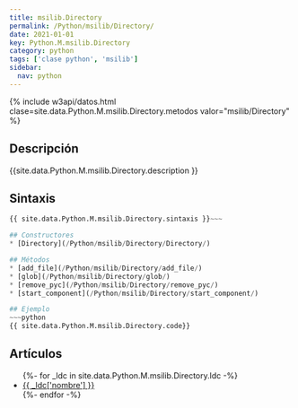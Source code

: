 ```yaml
---
title: msilib.Directory
permalink: /Python/msilib/Directory/
date: 2021-01-01
key: Python.M.msilib.Directory
category: python
tags: ['clase python', 'msilib']
sidebar: 
  nav: python
---
```


{% include w3api/datos.html clase=site.data.Python.M.msilib.Directory.metodos valor="msilib/Directory" %}

## Descripción
{{site.data.Python.M.msilib.Directory.description }}

## Sintaxis
~~~python
{{ site.data.Python.M.msilib.Directory.sintaxis }}~~~

## Constructores
* [Directory](/Python/msilib/Directory/Directory/)

## Métodos
* [add_file](/Python/msilib/Directory/add_file/)
* [glob](/Python/msilib/Directory/glob/)
* [remove_pyc](/Python/msilib/Directory/remove_pyc/)
* [start_component](/Python/msilib/Directory/start_component/)

## Ejemplo
~~~python
{{ site.data.Python.M.msilib.Directory.code}}
~~~

## Artículos
<ul>
{%- for _ldc in site.data.Python.M.msilib.Directory.ldc -%}
   <li>
       <a href="{{_ldc['url'] }}">{{ _ldc['nombre'] }}</a>
   </li>
{%- endfor -%}
</ul>
